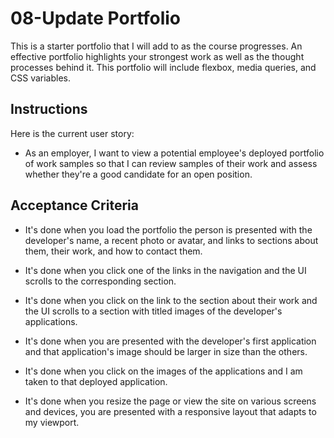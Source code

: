 # 08-Update Portfolio

This is a starter portfolio that I will add to as the course progresses. 
An effective portfolio highlights your strongest work as well as the thought processes behind it. This portfolio will include flexbox, media queries, and CSS variables.

## Instructions

Here is the current user story: 

* As an employer, I want to view a potential employee's deployed portfolio of work samples so that I can review samples of their work and assess whether they're a good candidate for an open position.

## Acceptance Criteria

* It's done when you load the portfolio the person is presented with the developer's name, a recent photo or avatar, and links to sections about them, their work, and how to contact them.

* It's done when you click one of the links in the navigation and the UI scrolls to the corresponding section.

* It's done when you click on the link to the section about their work and the UI scrolls to a section with titled images of the developer's applications.

* It's done when you are presented with the developer's first application and that application's image should be larger in size than the others.

* It's done when you click on the images of the applications and I am taken to that deployed application.

* It's done when you resize the page or view the site on various screens and devices, you are presented with a responsive layout that adapts to my viewport.

